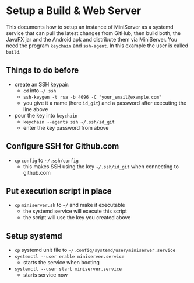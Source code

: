 # Setup a Build & Web Server
This documents how to setup an instance of MiniServer as a systemd service that can
pull the latest changes from GitHub, then build both, the JavaFX jar and the Android apk and distribute them via MiniServer.
You need the program `keychain` and `ssh-agent`.
In this example the user is called `build`.

## Things to do before
- create an SSH keypair:
  - `cd` into `~/.ssh`
  - `ssh-keygen -t rsa -b 4096 -C "your_email@example.com"`
  - you give it a name (here `id_git`) and a password after executing the line above
- pour the key into `keychain`
  - `keychain --agents ssh ~/.ssh/id_git`
  - enter the key password from above
  
## Configure SSH for Github.com
- `cp` `config` to `~/.ssh/config`
  - this makes SSH using the key `~/.ssh/id_git` when connecting to github.com

## Put execution script in place
- `cp` `miniserver.sh` to `~/` and make it executable
  - the systemd service will execute this script
  - the script will use the key you created above


## Setup systemd
- `cp` systemd unit file to `~/.config/systemd/user/miniserver.service`
- `systemctl --user enable miniserver.service`
  - starts the service when booting
- `systemctl --user start miniserver.service`
  - starts service now
